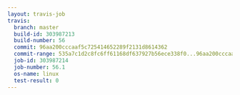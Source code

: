```yaml
---
layout: travis-job
travis:
  branch: master
  build-id: 303987213
  build-number: 56
  commit: 96aa200cccaaf5c725414652289f2131d8614362
  commit-range: 535a7c1d2c8fc6ff61168df637927b56ece338f0...96aa200cccaaf5c725414652289f2131d8614362
  job-id: 303987214
  job-number: 56.1
  os-name: linux
  test-result: 0
---
```

